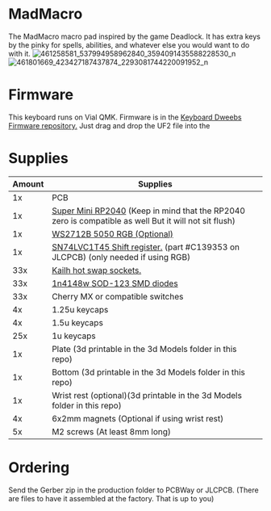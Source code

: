 # MadMacro

 The MadMacro macro pad inspired by the game Deadlock. It has extra keys by the pinky for spells, abilities, and whatever else you would want to do with it.
 ![461258581_537994958962840_3594091435588228530_n](https://github.com/user-attachments/assets/c0aee888-881d-4f9b-afcf-5afc3a30d114)
![461801669_423427187437874_2293081744220091952_n](https://github.com/user-attachments/assets/c94d67f6-b245-49e8-a106-909cac0fe077)

# Firmware
 This keyboard runs on Vial QMK. Firmware is in the [Keyboard Dweebs Firmware repository.](https://github.com/doesntfazer/Keyboard-Dweebs-Firmware-repository/tree/main/VIAL-QMK/madmacro) Just drag and drop the UF2 file into the 

# Supplies
| Amount    | Supplies |
| -------- | ------- |
|1x|PCB|
|1x|[Super Mini RP2040](https://www.aliexpress.us/item/3256805724197386.html?gatewayAdapt=glo2usa4itemAdapt) (Keep in mind that the RP2040 zero is compatible as well But it will not sit flush)|
|  1x |   [WS2712B 5050 RGB (Optional)](https://www.aliexpress.us/item/3256805981215355.html?spm=a2g0o.productlist.main.13.789e45z345z3Ot&algo_pvid=f2182711-468e-4bfc-85f9-2924c0640053&algo_exp_id=f2182711-468e-4bfc-85f9-2924c0640053-6&pdp_npi=4%40dis%21USD%213.02%212.83%21%21%213.02%212.83%21%402101c5c317278069022964071eed80%2112000036083321561%21sea%21US%214079175621%21X&curPageLogUid=CnNPtl0TAZz6&utparam-url=scene%3Asearch%7Cquery_from%3A)  |
| 1x |   [SN74LVC1T45 Shift register.](https://www.lcsc.com/product-detail/74-Series_TI_SN74LVC1T45QDCKRQ1_SN74LVC1T45QDCKRQ1_C139353.html) (part #C139353 on JLCPCB) (only needed if using RGB)   |
| 33x |   [Kailh hot swap sockets.](https://www.aliexpress.us/item/3256806866334888.html?spm=a2g0o.productlist.main.1.31f4XqeFXqeFxS&algo_pvid=3fc20960-6666-4636-a2ea-9c8b1fa50853&algo_exp_id=3fc20960-6666-4636-a2ea-9c8b1fa50853-0&pdp_npi=4%40dis%21USD%2114.01%216.86%21%21%2197.59%2147.82%21%402103010e17278069896855766ec269%2112000039244942221%21sea%21US%214079175621%21X&curPageLogUid=cEbphnHpUDGO&utparam-url=scene%3Asearch%7Cquery_from%3A) |
|33x|[1n4148w SOD-123 SMD diodes](https://www.aliexpress.us/item/2251832762203586.html?spm=a2g0o.productlist.main.1.b12d77ba0Z8bMR&algo_pvid=69af949b-3673-4901-ac46-df4c03523242&algo_exp_id=69af949b-3673-4901-ac46-df4c03523242-0&pdp_npi=4%40dis%21USD%212.80%212.80%21%21%212.80%212.80%21%402103080717278070240346268edcd8%2166189487480%21sea%21US%214079175621%21X&curPageLogUid=fazZvCXMgI1j&utparam-url=scene%3Asearch%7Cquery_from%3A) |
|33x|Cherry MX or compatible switches|
|4x|1.25u keycaps|
|4x|1.5u keycaps|
|25x|1u keycaps|
|1x|Plate (3d printable in the 3d Models folder in this repo)|
|1x|Bottom (3d printable in the 3d Models folder in this repo)|
|1x|Wrist rest (optional)(3d printable in the 3d Models folder in this repo)|
|4x|6x2mm magnets (Optional if using wrist rest)|
|5x|M2 screws (At least 8mm long)|

# Ordering
Send the Gerber zip in the production folder to PCBWay or JLCPCB. (There are files to have it assembled at the factory. That is up to you)

